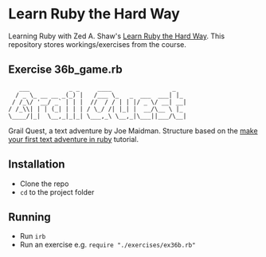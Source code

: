 # Learn Ruby the Hard Way

Learning Ruby with Zed A. Shaw's [Learn Ruby the Hard Way](https://learnrubythehardway.org/). This repository stores workings/exercises from the course.

## Exercise 36b_game.rb
```
   ___           _ _     ____                 _
  / _ \_ __ __ _(_) |   /___ \_   _  ___  ___| |_
 / /_\/ '__/ _` | | |  //  / / | | |/ _ \/ __| __|
/ /_\\| | | (_| | | | / \_/ /| |_| |  __/\__ \ |_
\____/|_|  \__,_|_|_| \___,_\ \__,_|\___||___/\__|
```
Grail Quest, a text adventure by Joe Maidman. Structure based on the [make your first text adventure in ruby](https://www.gitbook.com/book/jsrn/make-your-first-text-adventure-in-ruby/details) tutorial.

## Installation
- Clone the repo
- `cd` to the project folder

## Running
- Run `irb`
- Run an exercise e.g. `require "./exercises/ex36b.rb"`
